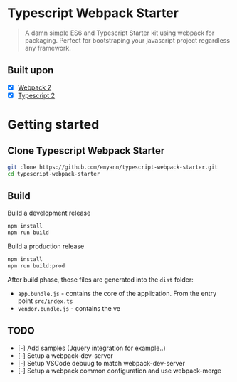 # Typescript Webpack Starter
>A damn simple ES6 and Typescript Starter kit using webpack for packaging. Perfect for bootstraping your javascript project regardless any framework.

## Built upon

- [x] [Webpack 2](https://webpack.github.io/docs/roadmap.html#2)
- [x] [Typescript 2](https://blogs.msdn.microsoft.com/typescript/2016/07/11/announcing-typescript-2-0-beta/)

# Getting started

## Clone Typescript Webpack Starter
```bash
git clone https://github.com/emyann/typescript-webpack-starter.git
cd typescript-webpack-starter
```

## Build
Build a development release
```bash
npm install
npm run build
```

Build a production release
```bash
npm install
npm run build:prod
```
After build phase, those files are generated into the `dist` folder:
- `app.bundle.js` - contains the core of the application. From the entry point `src/index.ts`
- `vendor.bundle.js` - contains the ve

## TODO

- [-] Add samples (Jquery integration for example..)
- [-] Setup a webpack-dev-server
- [-] Setup VSCode debuug to match webpack-dev-server
- [-] Setup a webpack common configuration and use webpack-merge